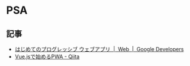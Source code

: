 # PSA

## 記事

- [はじめてのプログレッシブ ウェブアプリ  |  Web  |  Google Developers](https://developers.google.com/web/fundamentals/codelabs/your-first-pwapp/?hl=ja)
- [Vue.jsで始めるPWA - Qiita](https://qiita.com/gyarasu/items/2f18edc4ae251180d89e)
